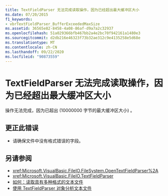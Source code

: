 ```yaml
---
title: TextFieldParser 无法完成读取操作，因为已经超出最大缓冲区大小
ms.date: 07/20/2015
f1_keywords:
- vbrTextFieldParser_BufferExceededMaxSize
ms.assetid: 36565e82-8458-4a08-86af-d9a7a2c32937
ms.openlocfilehash: 51a029366bfb467bb2a4e2bc70f942161a1480e3
ms.sourcegitcommit: d2db216e46323f73b32ae312c9e4135258e5d68e
ms.translationtype: MT
ms.contentlocale: zh-CN
ms.lasthandoff: 09/22/2020
ms.locfileid: "90873559"
---
```

# <a name="textfieldparser-is-unable-to-complete-the-read-operation-because-maximum-buffer-size-has-been-exceeded"></a>TextFieldParser 无法完成读取操作，因为已经超出最大缓冲区大小

操作无法完成，因为已超出 (10000000 字节的最大缓冲区大小) 。  
  
## <a name="to-correct-this-error"></a>更正此错误  
  
- 请确保文件中没有格式错误的字段。  
  
## <a name="see-also"></a>另请参阅

- <xref:Microsoft.VisualBasic.FileIO.FileSystem.OpenTextFieldParser%2A>
- <xref:Microsoft.VisualBasic.FileIO.TextFieldParser>
- [如何：读取具有多种格式的文本文件](../../developing-apps/programming/drives-directories-files/how-to-read-from-text-files-with-multiple-formats.md)
- [使用 TextFieldParser 对象分析文本文件](../../developing-apps/programming/drives-directories-files/parsing-text-files-with-the-textfieldparser-object.md)
